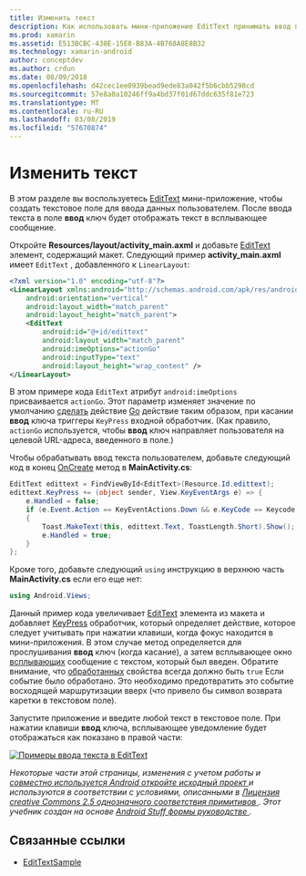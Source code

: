 ```yaml
---
title: Изменить текст
description: Как использовать мини-приложение EditText принимать ввод пользователя.
ms.prod: xamarin
ms.assetid: E513BCBC-438E-15E8-B83A-4B768A8E8B32
ms.technology: xamarin-android
author: conceptdev
ms.author: crdun
ms.date: 08/09/2018
ms.openlocfilehash: d42cec1ee0939bead9ede83a042f5b6cbb5298cd
ms.sourcegitcommit: 57e8a0a10246ff9a4bd37f01d67ddc635f81e723
ms.translationtype: MT
ms.contentlocale: ru-RU
ms.lasthandoff: 03/08/2019
ms.locfileid: "57670874"
---
```

# <a name="edit-text"></a>Изменить текст

В этом разделе вы воспользуетесь [EditText](https://developer.xamarin.com/api/type/Android.Widget.EditText/) мини-приложение, чтобы создать текстовое поле для ввода данных пользователем. После ввода текста в поле **ввод** ключ будет отображать текст в всплывающее сообщение.

Откройте **Resources/layout/activity_main.axml** и добавьте [EditText](https://developer.xamarin.com/api/type/Android.Widget.EditText/) элемент, содержащий макет. Следующий пример **activity_main.axml** имеет `EditText` , добавленного к `LinearLayout`:

```xml
<?xml version="1.0" encoding="utf-8"?>
<LinearLayout xmlns:android="http://schemas.android.com/apk/res/android"
    android:orientation="vertical"
    android:layout_width="match_parent"
    android:layout_height="match_parent">
    <EditText
        android:id="@+id/edittext"
        android:layout_width="match_parent"
        android:imeOptions="actionGo"
        android:inputType="text"
        android:layout_height="wrap_content" />
</LinearLayout>
```

В этом примере кода `EditText` атрибут `android:imeOptions` присваивается `actionGo`. Этот параметр изменяет значение по умолчанию [сделать](https://developer.android.com/reference/android/view/inputmethod/EditorInfo#IME_ACTION_DONE) действие [Go](https://developer.android.com/reference/android/view/inputmethod/EditorInfo#IME_ACTION_GO) действие таким образом, при касании **ввод** ключа триггеры `KeyPress` входной обработчик.
(Как правило, `actionGo` используется, чтобы **ввод** ключ направляет пользователя на целевой URL-адреса, введенного в поле.)

Чтобы обрабатывать ввод текста пользователем, добавьте следующий код в конец [OnCreate](https://developer.xamarin.com/api/member/Android.App.Activity.OnCreate/) метод в **MainActivity.cs**:

```csharp
EditText edittext = FindViewById<EditText>(Resource.Id.edittext);
edittext.KeyPress += (object sender, View.KeyEventArgs e) => {
    e.Handled = false;
    if (e.Event.Action == KeyEventActions.Down && e.KeyCode == Keycode.Enter) 
    {
        Toast.MakeText(this, edittext.Text, ToastLength.Short).Show();
        e.Handled = true;
    }
};
```

Кроме того, добавьте следующий `using` инструкцию в верхнюю часть **MainActivity.cs** если его еще нет:

```csharp
using Android.Views;
```

Данный пример кода увеличивает [EditText](https://developer.xamarin.com/api/type/Android.Widget.EditText/) элемента из макета и добавляет [KeyPress](https://developer.xamarin.com/api/event/Android.Views.View.KeyPress/) обработчик, который определяет действие, которое следует учитывать при нажатии клавиши, когда фокус находится в мини-приложения. В этом случае метод определяется для прослушивания **ввод** ключ (когда касание), а затем всплывающее окно [всплывающих](https://developer.xamarin.com/api/type/Android.Widget.Toast/) сообщение с текстом, который был введен. Обратите внимание, что [обработанных](https://developer.xamarin.com/api/property/Android.Views.View+KeyEventArgs.Handled/) свойства всегда должно быть `true` Если событие было обработано. Это необходимо предотвратить это событие восходящей маршрутизации вверх (что привело бы символ возврата каретки в текстовом поле).

Запустите приложение и введите любой текст в текстовое поле. При нажатии клавиши **ввод** ключа, всплывающее уведомление будет отображаться как показано в правой части:

[![Примеры ввода текста в EditText](edit-text-images/edit-text-sml.png)](edit-text-images/edit-text.png#lightbox)

*Некоторые части этой страницы, изменения с учетом работы и* [ *совместно используется Android откройте исходный проект* ](http://code.google.com/policies.html) *и используются в соответствии с условиями, описанными в* [ *Лицензия creative Commons 2.5 однозначного соответствия примитивов* ](http://creativecommons.org/licenses/by/2.5/) *. Этот учебник создан на основе* [ *Android Stuff формы руководстве* ](https://developer.android.com/resources/tutorials/views/hello-formstuff.html) *.*


## <a name="related-links"></a>Связанные ссылки

- [EditTextSample](https://developer.xamarin.com/samples/monodroid/UserInterface/EditTextSample/)

